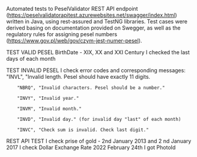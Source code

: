 Automated tests to PeselValidator REST API endpoint (https://peselvalidatorapitest.azurewebsites.net/swagger/index.html) written in Java, using rest-assured and TestNG libraries. Test cases were derived basing on documentation provided on Swegger, as well as the regulatory rules for assigning pesel numbers (https://www.gov.pl/web/gov/czym-jest-numer-pesel).

TEST VALID PESEL
BirthDate - XIX, XX and XXI Century
I checked the last days of each month

TEST INVALID PESEL
I check error codes and corresponding messages:
        "INVL", "Invalid length. Pesel should have exactly 11 digits.
        
        "NBRQ", "Invalid characters. Pesel should be a number."
        
        "INVY", "Invalid year."
        
        "INVM", "Invalid month."
        
        "INVD", "Invalid day." (for invalid day "last" of each month)
        
        "INVC", "Check sum is invalid. Check last digit."
        
REST API TEST
I check prise of gold - 2nd January 2013 and 2 nd January 2017
I check Dollar Exchange Rate 2022 February 24th
I got PhotoId
